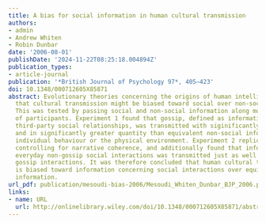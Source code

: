 ```yaml
---
title: A bias for social information in human cultural transmission
authors:
- admin
- Andrew Whiten
- Robin Dunbar
date: '2006-08-01'
publishDate: '2024-11-22T08:25:18.004894Z'
publication_types:
- article-journal
publication: '*British Journal of Psychology 97*, 405–423'
doi: 10.1348/000712605X85871
abstract: Evolutionary theories concerning the origins of human intelligence suggest
  that cultural transmission might be biased toward social over non-social information.
  This was tested by passing social and non-social information along multiple chains
  of participants. Experiment 1 found that gossip, defined as information about intense
  third-party social relationships, was transmitted with siginificantly greater accuracy
  and in significantly greater quantity than equivalent non-social information concerning
  individual behaviour or the physical environment. Experiment 2 replicated this finding
  controlling for narrative coherence, and additionally found that information concerning
  everyday non-gossip social interactions was transmitted just as well as the intense
  gossip interactions. It was therefore concluded that human cultural transmission
  is biased toward information concerning social interactions over equivalent non-social
  information.
url_pdf: publication/mesoudi-bias-2006/Mesoudi_Whiten_Dunbar_BJP_2006.pdf
links:
- name: URL
  url: http://onlinelibrary.wiley.com/doi/10.1348/000712605X85871/abstract
---
```

